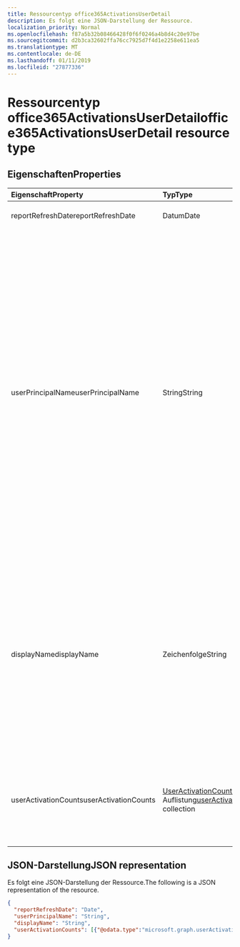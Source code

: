 ```yaml
---
title: Ressourcentyp office365ActivationsUserDetail
description: Es folgt eine JSON-Darstellung der Ressource.
localization_priority: Normal
ms.openlocfilehash: f87a5b32b08466428f0f6f0246a4b8d4c20e97be
ms.sourcegitcommit: d2b3ca32602ffa76cc7925d7f4d1e2258e611ea5
ms.translationtype: MT
ms.contentlocale: de-DE
ms.lasthandoff: 01/11/2019
ms.locfileid: "27877336"
---
```

# <a name="office365activationsuserdetail-resource-type"></a><span data-ttu-id="ac3ed-103">Ressourcentyp office365ActivationsUserDetail</span><span class="sxs-lookup"><span data-stu-id="ac3ed-103">office365ActivationsUserDetail resource type</span></span>

## <a name="properties"></a><span data-ttu-id="ac3ed-104">Eigenschaften</span><span class="sxs-lookup"><span data-stu-id="ac3ed-104">Properties</span></span>

| <span data-ttu-id="ac3ed-105">Eigenschaft</span><span class="sxs-lookup"><span data-stu-id="ac3ed-105">Property</span></span>             | <span data-ttu-id="ac3ed-106">Typ</span><span class="sxs-lookup"><span data-stu-id="ac3ed-106">Type</span></span>                                     | <span data-ttu-id="ac3ed-107">Beschreibung</span><span class="sxs-lookup"><span data-stu-id="ac3ed-107">Description</span></span>                              |
| :------------------- | :--------------------------------------- | ---------------------------------------- |
| <span data-ttu-id="ac3ed-108">reportRefreshDate</span><span class="sxs-lookup"><span data-stu-id="ac3ed-108">reportRefreshDate</span></span>    | <span data-ttu-id="ac3ed-109">Datum</span><span class="sxs-lookup"><span data-stu-id="ac3ed-109">Date</span></span>                                     | <span data-ttu-id="ac3ed-110">Das aktuelle Datum des Inhalts.</span><span class="sxs-lookup"><span data-stu-id="ac3ed-110">The latest date of the content.</span></span>          |
| <span data-ttu-id="ac3ed-111">userPrincipalName</span><span class="sxs-lookup"><span data-stu-id="ac3ed-111">userPrincipalName</span></span>    | <span data-ttu-id="ac3ed-112">String</span><span class="sxs-lookup"><span data-stu-id="ac3ed-112">String</span></span>                                   | <span data-ttu-id="ac3ed-113">Der Benutzerprinzipalname (UPN) des Benutzers.</span><span class="sxs-lookup"><span data-stu-id="ac3ed-113">The user principal name (UPN) of the user.</span></span> <span data-ttu-id="ac3ed-114">Der Benutzerprinzipalname ist ein Internet-Schreibweise Anmeldenamen für den Benutzer anhand der Internetstandard RFC 822.</span><span class="sxs-lookup"><span data-stu-id="ac3ed-114">The UPN is an Internet-style login name for the user based on the Internet standard RFC 822.</span></span> <span data-ttu-id="ac3ed-115">Standardmäßig sollte dies der Name des Benutzers e-Mail zuordnen.</span><span class="sxs-lookup"><span data-stu-id="ac3ed-115">By convention, this should map to the user's email name.</span></span> <span data-ttu-id="ac3ed-116">Das Standardformat ist alias@domain, wobei muss Domäne in den Mandanten-Auflistung der überprüften Domänen vorhanden sein.</span><span class="sxs-lookup"><span data-stu-id="ac3ed-116">The general format is alias@domain, where domain must be present in the tenant’s collection of verified domains.</span></span> <span data-ttu-id="ac3ed-117">Diese Eigenschaft ist erforderlich, wenn ein Benutzer erstellt wird.</span><span class="sxs-lookup"><span data-stu-id="ac3ed-117">This property is required when a user is created.</span></span> |
| <span data-ttu-id="ac3ed-118">displayName</span><span class="sxs-lookup"><span data-stu-id="ac3ed-118">displayName</span></span>          | <span data-ttu-id="ac3ed-119">Zeichenfolge</span><span class="sxs-lookup"><span data-stu-id="ac3ed-119">String</span></span>                                   | <span data-ttu-id="ac3ed-120">Der Name des Benutzers, der im Adressbuch angezeigt wird.</span><span class="sxs-lookup"><span data-stu-id="ac3ed-120">The name displayed in the address book for the user.</span></span> <span data-ttu-id="ac3ed-121">Dies ist normalerweise eine Kombination aus dem Vornamen, der Initiale des weiteren Vornamens und des Nachnamens.</span><span class="sxs-lookup"><span data-stu-id="ac3ed-121">This is usually the combination of the user's first name, middle initial, and last name.</span></span> <span data-ttu-id="ac3ed-122">Diese Eigenschaft ist beim Erstellen eines Benutzers erforderlich und kann nicht bei Updates deaktiviert werden.</span><span class="sxs-lookup"><span data-stu-id="ac3ed-122">This property is required when a user is created and it cannot be cleared during updates.</span></span> |
| <span data-ttu-id="ac3ed-123">userActivationCounts</span><span class="sxs-lookup"><span data-stu-id="ac3ed-123">userActivationCounts</span></span> | <span data-ttu-id="ac3ed-124">[UserActivationCounts](../resources/useractivationcounts.md) -Auflistung</span><span class="sxs-lookup"><span data-stu-id="ac3ed-124">[userActivationCounts](../resources/useractivationcounts.md) collection</span></span> | <span data-ttu-id="ac3ed-125">Neueste produktaktivierung des Benutzers wird auf allen Plattformen für alle zugewiesenen Produkttypen gezählt.</span><span class="sxs-lookup"><span data-stu-id="ac3ed-125">The user's latest product activation counts on all the platforms for all the assigned product types.</span></span> |

## <a name="json-representation"></a><span data-ttu-id="ac3ed-126">JSON-Darstellung</span><span class="sxs-lookup"><span data-stu-id="ac3ed-126">JSON representation</span></span>

<span data-ttu-id="ac3ed-127">Es folgt eine JSON-Darstellung der Ressource.</span><span class="sxs-lookup"><span data-stu-id="ac3ed-127">The following is a JSON representation of the resource.</span></span>

<!-- {
  "blockType": "resource",
  "@odata.type": "microsoft.graph.office365ActivationsUserDetail"
} -->

```json
{
  "reportRefreshDate": "Date", 
  "userPrincipalName": "String", 
  "displayName": "String", 
  "userActivationCounts": [{"@odata.type":"microsoft.graph.userActivationCounts"}]
}
```
